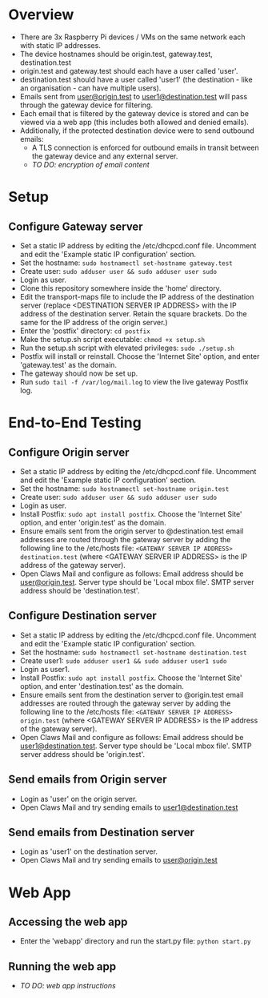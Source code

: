 # Overview
- There are 3x Raspberry Pi devices / VMs on the same network each with static IP addresses.  
- The device hostnames should be origin.test, gateway.test, destination.test  
- origin.test and gateway.test should each have a user called 'user'.  
- destination.test should have a user called 'user1' (the destination - like an organisation - can have multiple users).  
- Emails sent from user@origin.test to user1@destination.test will pass through the gateway device for filtering. 
- Each email that is filtered by the gateway device is stored and can be viewed via a web app (this includes both allowed and denied emails).
- Additionally, if the protected destination device were to send outbound emails:
    - A TLS connection is enforced for outbound emails in transit between the gateway device and any external server.  
    - _TO DO: encryption of email content_

# Setup
## Configure Gateway server
- Set a static IP address by editing the /etc/dhcpcd.conf file. Uncomment and edit the 'Example static IP configuration' section.  
- Set the hostname: `sudo hostnamectl set-hostname gateway.test`  
- Create user: `sudo adduser user && sudo adduser user sudo`  
- Login as user.  
- Clone this repository somewhere inside the 'home' directory.  
- Edit the transport-maps file to include the IP address of the destination server (replace \<DESTINATION SERVER IP ADDRESS> with the IP address of the destination server. Retain the square brackets. Do the same for the IP address of the origin server.)  
- Enter the 'postfix' directory: `cd postfix`  
- Make the setup.sh script executable: `chmod +x setup.sh`  
- Run the setup.sh script with elevated privileges: `sudo ./setup.sh`  
- Postfix will install or reinstall. Choose the 'Internet Site' option, and enter 'gateway.test' as the domain.  
- The gateway should now be set up.  
- Run `sudo tail -f /var/log/mail.log` to view the live gateway Postfix log.

# End-to-End Testing
## Configure Origin server
- Set a static IP address by editing the /etc/dhcpcd.conf file. Uncomment and edit the 'Example static IP configuration' section.  
- Set the hostname: `sudo hostnamectl set-hostname origin.test`  
- Create user: `sudo adduser user && sudo adduser user sudo`  
- Login as user.  
- Install Postfix: `sudo apt install postfix`. Choose the 'Internet Site' option, and enter 'origin.test' as the domain.  
- Ensure emails sent from the origin server to @destination.test email addresses are routed through the gateway server by adding the following line to the /etc/hosts file: `<GATEWAY SERVER IP ADDRESS>    destination.test` (where \<GATEWAY SERVER IP ADDRESS> is the IP address of the gateway server).  
- Open Claws Mail and configure as follows: Email address should be user@origin.test. Server type should be 'Local mbox file'. SMTP server address should be 'destination.test'.

## Configure Destination server
- Set a static IP address by editing the /etc/dhcpcd.conf file. Uncomment and edit the 'Example static IP configuration' section.  
- Set the hostname: `sudo hostnamectl set-hostname destination.test`  
- Create user1: `sudo adduser user1 && sudo adduser user1 sudo`  
- Login as user1.   
- Install Postfix: `sudo apt install postfix`. Choose the 'Internet Site' option, and enter 'destination.test' as the domain.  
- Ensure emails sent from the destination server to @origin.test email addresses are routed through the gateway server by adding the following line to the /etc/hosts file: `<GATEWAY SERVER IP ADDRESS>    origin.test` (where \<GATEWAY SERVER IP ADDRESS> is the IP address of the gateway server).  
- Open Claws Mail and configure as follows:  Email address should be user1@destination.test. Server type should be 'Local mbox file'. SMTP server address should be 'origin.test'.

## Send emails from Origin server
- Login as 'user' on the origin server.  
- Open Claws Mail and try sending emails to user1@destination.test

## Send emails from Destination server
- Login as 'user1' on the destination server.  
- Open Claws Mail and try sending emails to user@origin.test

# Web App
## Accessing the web app
- Enter the 'webapp' directory and run the start.py file: `python start.py`

## Running the web app
- _TO DO: web app instructions_
